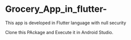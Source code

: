 # Grocery_App_in_flutter-
This app is developed in Flutter language with null security 

Clone this PAckage and Execute it in  Android Studio.
